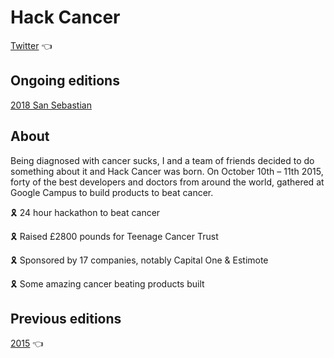 # Hack Cancer

[Twitter](https://twitter.com/hack_cancer) 👈

## Ongoing editions

[2018 San Sebastian](https://github.com/HackCancer/hackcancer/tree/master/2018)

## About

Being diagnosed with cancer sucks, I and a team of friends decided to do something about it and Hack Cancer was born. On October 10th – 11th 2015, forty of the best developers and doctors from around the world, gathered at Google Campus to build products to beat cancer.

🎗️ 24 hour hackathon to beat cancer

🎗️ Raised £2800 pounds for Teenage Cancer Trust

🎗️ Sponsored by 17 companies, notably Capital One & Estimote

🎗️ Some amazing cancer beating products built

## Previous editions

[2015](https://github.com/HackCancer/hackcancer/tree/master/2015) 👈

